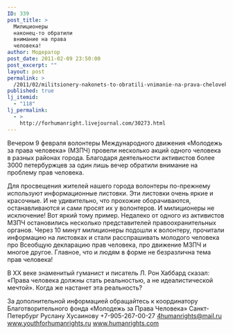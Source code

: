 ```yaml
---
ID: 339
post_title: >
  Милиционеры
  наконец-то обратили
  внимание на права
  человека!
author: Модератор
post_date: 2011-02-09 23:50:00
post_excerpt: ""
layout: post
permalink: >
  /2011/02/militsionery-nakonets-to-obratili-vnimanie-na-prava-cheloveka.html
published: true
lj_itemid:
  - "118"
lj_permalink:
  - >
    http://forhumanright.livejournal.com/30273.html
---
```

Вечером 9 февраля волонтеры Международного движения &laquo;Молодежь за права человека&raquo; (МЗПЧ) провели несколько акций одного человека в разных районах города. Благодаря деятельности активистов более 3000 петербуржцев за один лишь вечер обратили внимание на проблему прав человека.

Для просвещения жителей нашего города волонтеры по-прежнему используют информационные листовки. Эти листовки очень яркие и красочные. И не удивительно, что прохожие оборачиваются, останавливаются и сами просят их у волонтеров. И милиционеры не исключение! Вот яркий тому пример. Недалеко от одного из активистов МЗПЧ остановились несколько представителей правоохранительных органов. Через 10 минут милиционеры подошли к волонтеру, прочитали информацию на листовках и стали расспрашивать молодого человека про Всеобщую декларацию прав человека, про движение МЗПЧ и многое другое. Главное, что и людям в форме не безразлична тема прав человека!

В ХХ веке знаменитый гуманист и писатель Л. Рон Хаббард сказал: &laquo;Права человека должны стать реальностью, а не идеалистической мечтой&raquo;. Когда же настанет эта реальность?

За дополнительной информацией обращайтесь к координатору
Благотворительного фонда &laquo;Молодежь за Права Человека&raquo; Санкт-Петербург
Руслану Хусаинову
+7-905-267-00-27
4humanrights@mail.ru
www.youthforhumanrights.ru
www.humanrights.com